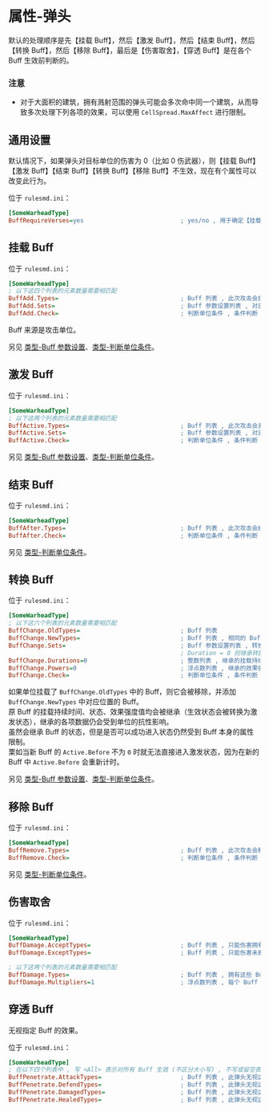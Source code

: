# 属性-弹头

默认的处理顺序是先【挂载 Buff】，然后【激发 Buff】，然后【结束 Buff】，然后【转换 Buff】，然后【移除 Buff】，最后是【伤害取舍】，【穿透 Buff】是在各个 Buff 生效前判断的。

### 注意

* 对于大面积的建筑，拥有溅射范围的弹头可能会多次命中同一个建筑，从而导致多次处理下列各项的效果，可以使用 `CellSpread.MaxAffect` 进行限制。



## 通用设置

默认情况下，如果弹头对目标单位的伤害为 0（比如 0 伤武器），则【挂载 Buff】【激发 Buff】【结束 Buff】【转换 Buff】【移除 Buff】不生效，现在有个属性可以改变此行为。

位于 `rulesmd.ini`：

```ini
[SomeWarheadType]
BuffRequireVerses=yes                           ; yes/no , 用于确定【挂载 Buff】【激发 Buff】【结束 Buff】【转换 Buff】【移除 Buff】是否能影响护甲 0% 的单位 , yes = 不能影响 , 默认值是 yes
```



## 挂载 Buff

位于 `rulesmd.ini`：

```ini
[SomeWarheadType]
; 以下这四个列表的元素数量需要相匹配
BuffAdd.Types=                                  ; Buff 列表 , 此次攻击会挂载这些 Buff , 如果已有指定 Buff 则会延长挂载持续时间 (单纯延长挂载持续时间并不会改变 Buff 的状态)
BuffAdd.Sets=                                   ; Buff 参数设置列表 , 对应的 Buff 在挂载时会合并此设置 , 不设置则使用 Buff 的默认值
BuffAdd.Check=                                  ; 判断单位条件 , 条件判断 , 需要满足所有的条件
```

Buff 来源是攻击单位。

另见 [类型-Buff 参数设置](/其他新类型/类型-Buff参数设置.md#类型-Buff-参数设置)、[类型-判断单位条件](/其他新类型/类型-判断单位条件.md#类型-判断单位条件)。



## 激发 Buff

位于 `rulesmd.ini`：

```ini
[SomeWarheadType]
; 以下这两个列表的元素数量需要相匹配
BuffActive.Types=                               ; Buff 列表 , 此次攻击会激发这些 Buff
BuffActive.Sets=                                ; Buff 参数设置列表 , 对应的 Buff 在激发时会合并此设置 , 不设置则无法获得效果强度值 (什么都不做)
BuffActive.Check=                               ; 判断单位条件 , 条件判断 , 需要满足所有的条件
```

另见 [类型-Buff 参数设置](/其他新类型/类型-Buff参数设置.md#类型-Buff-参数设置)、[类型-判断单位条件](/其他新类型/类型-判断单位条件.md#类型-判断单位条件)。



## 结束 Buff

位于 `rulesmd.ini`：

```ini
[SomeWarheadType]
BuffAfter.Types=                                ; Buff 列表 , 此次攻击会结束这些 Buff (提前结束激发并尝试进入结束状态 , 挂载状态的 Buff 也会被结束)
BuffAfter.Check=                                ; 判断单位条件 , 条件判断 , 需要满足所有的条件
```

另见 [类型-判断单位条件](/其他新类型/类型-判断单位条件.md#类型-判断单位条件)。



## 转换 Buff

位于 `rulesmd.ini`：

```ini
[SomeWarheadType]
; 以下这六个列表的元素数量需要相匹配
BuffChange.OldTypes=                            ; Buff 列表
BuffChange.NewTypes=                            ; Buff 列表 , 相同的 Buff 类型无法转换
BuffChange.Sets=                                ; Buff 参数设置列表 , 转换后的 Buff 在挂载时会合并此设置
                                                ; Duration = 0 则继承转换前 Buff 的挂载持续时间 , Power = 0 则继承转换前 Buff 的效果强度值 (不设置则强制继承)
BuffChange.Durations=0                          ; 整数列表 , 继承的挂载持续时间会增加此值 , 负数倒扣挂载持续时间 , 使用 Buff 的默认值时此项无效 , 默认值是 0 , 单位 : 帧
BuffChange.Powers=0                             ; 浮点数列表 , 继承的效果强度值会额外增加此值 , 负数倒扣效果强度值 , 默认值是 0 , 单位 : 点
BuffChange.Check=                               ; 判断单位条件 , 条件判断 , 需要满足所有的条件
```

如果单位挂载了 `BuffChange.OldTypes` 中的 Buff，则它会被移除，并添加 `BuffChange.NewTypes` 中对应位置的 Buff。  
原 Buff 的挂载持续时间、状态、效果强度值均会被继承（生效状态会被转换为激发状态），继承的各项数据仍会受到单位的抗性影响。  
虽然会继承 Buff 的状态，但是是否可以成功进入状态仍然受到 Buff 本身的属性限制。  
栗如当新 Buff 的 `Active.Before` 不为 `0` 时就无法直接进入激发状态，因为在新的 Buff 中 `Active.Before` 会重新计时。

另见 [类型-Buff 参数设置](/其他新类型/类型-Buff参数设置.md#类型-Buff-参数设置)、[类型-判断单位条件](/其他新类型/类型-判断单位条件.md#类型-判断单位条件)。



## 移除 Buff

位于 `rulesmd.ini`：

```ini
[SomeWarheadType]
BuffRemove.Types=                               ; Buff 列表 , 此次攻击会移除这些 Buff
BuffRemove.Check=                               ; 判断单位条件 , 条件判断 , 需要满足所有的条件
```

另见 [类型-判断单位条件](/其他新类型/类型-判断单位条件.md#类型-判断单位条件)。



## 伤害取舍

位于 `rulesmd.ini`：

```ini
[SomeWarheadType]
BuffDamage.AcceptTypes=                         ; Buff 列表 , 只能伤害拥有此 Buff 的单位 , 仅限于常规伤害 (无法伤害不等于无法瞄准) , 不写或留空表示允许任意 Buff
BuffDamage.ExceptTypes=                         ; Buff 列表 , 只能伤害未拥有此 Buff 的单位 , 仅限于常规伤害 (无法伤害不等于无法瞄准) , 如果两个列表都设置了就必须同时满足两个列表才能造成伤害

; 以下这两个列表的元素数量需要相匹配
BuffDamage.Types=                               ; Buff 列表 , 拥有这些 Buff 的单位会额外处理伤害 , 仅限于常规伤害
BuffDamage.Multipliers=1                        ; 浮点数列表 , 每个 Buff 带来的伤害倍率 , 多个Buff 彼此相乘 , 0 ~ 1 表示伤害降低 , 大于 1 表示伤害提升 , 不能小于 0 , 默认值是 1
```



## 穿透 Buff

无视指定 Buff 的效果。

位于 `rulesmd.ini`：

```ini
[SomeWarheadType]
; 在以下四个列表中 , 写 <All> 表示对所有 Buff 生效 (不区分大小写) , 不写或留空表示不应用此效果
BuffPenetrate.AttackTypes=                      ; Buff 列表 , 此弹头无视这些 Buff 在【攻击处理阶段】的效果 (影响攻击者的 Buff) , 默认值是 空
BuffPenetrate.DefendTypes=                      ; Buff 列表 , 此弹头无视这些 Buff 在【防御处理阶段】的效果 (影响被击者的 Buff) , 默认值是 空
BuffPenetrate.DamagedTypes=                     ; Buff 列表 , 此弹头无视这些 Buff 在【受伤处理阶段】的效果 (影响被击者的 Buff) , 默认值是 空
BuffPenetrate.HealedTypes=                      ; Buff 列表 , 此弹头无视这些 Buff 在【治疗处理阶段】的效果 (影响被击者的 Buff) , 默认值是 空
```